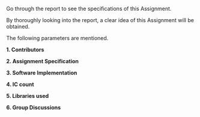 Go through the report to see the specifications of this Assignment.

By thoroughly looking into the report, a clear idea of this Assignment will be obtained.

The following parameters are mentioned.

**1. Contributors**

**2. Assignment Specification**

**3. Software Implementation** 

**4. IC count**

**5. Libraries used**

**6. Group Discussions**
